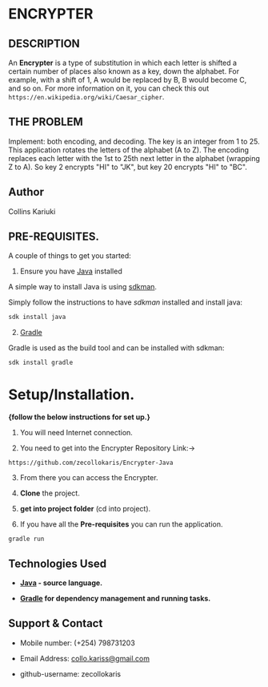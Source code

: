 #                                                   ENCRYPTER

## DESCRIPTION

An **Encrypter** is a type of substitution in which each letter is shifted a certain number of places also known as a key, down the alphabet.  For example, with a shift of 1, A would be replaced by B, B would become C, and so on. For more information on it, you can check this out ```https://en.wikipedia.org/wiki/Caesar_cipher```.

## THE PROBLEM

Implement: both encoding, and decoding. The key is an integer from 1 to 25. This application rotates the letters of the alphabet (A to Z). The encoding replaces each letter with the 1st to 25th next letter in the alphabet (wrapping Z to A). So key 2 encrypts "HI" to "JK", but key 20 encrypts "HI" to "BC".

## Author

Collins Kariuki

## PRE-REQUISITES.

A couple of things to get you started:

1. Ensure you have [Java](https://java.com/en/download/) installed

A simple way to install Java is using [sdkman](https://sdkman.io/).

Simply follow the instructions to have _sdkman_ installed and install java:

```bash
sdk install java
```

2. [Gradle](https://gradle.org/)

Gradle is used as the build tool and can be installed with sdkman:

```bash
sdk install gradle
```


# **Setup/Installation.**

**{follow the below instructions for set up.}**

1. You will need Internet connection.

2. You need to get into the Encrypter Repository
Link:->
```
https://github.com/zecollokaris/Encrypter-Java
```

3. From there you can access the Encrypter.

4. **Clone** the project.

5. **get into project folder** (cd into project).

6. If you have all the **Pre-requisites** you can run the application.

```
gradle run
```


## Technologies Used

- **[Java](https://java.com/en/download/) - source language.**

- **[Gradle](https://gradle.org/) for dependency management and running tasks.**

## Support & Contact

- Mobile number: (+254) 798731203

- Email Address: collo.kariss@gmail.com

- github-username: zecollokaris